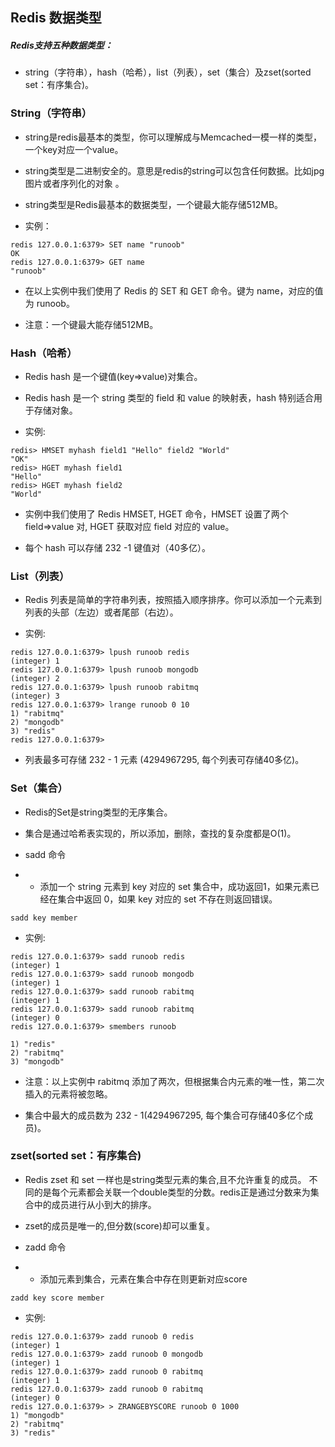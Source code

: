 ## Redis 数据类型
##### Redis支持五种数据类型：
- string（字符串），hash（哈希），list（列表），set（集合）及zset(sorted set：有序集合)。

### String（字符串）
- string是redis最基本的类型，你可以理解成与Memcached一模一样的类型，一个key对应一个value。

- string类型是二进制安全的。意思是redis的string可以包含任何数据。比如jpg图片或者序列化的对象 。

- string类型是Redis最基本的数据类型，一个键最大能存储512MB。

- 实例：
```
redis 127.0.0.1:6379> SET name "runoob"
OK
redis 127.0.0.1:6379> GET name
"runoob"

```
- 在以上实例中我们使用了 Redis 的 SET 和 GET 命令。键为 name，对应的值为 runoob。

- 注意：一个键最大能存储512MB。

### Hash（哈希）

- Redis hash 是一个键值(key=>value)对集合。

- Redis hash 是一个 string 类型的 field 和 value 的映射表，hash 特别适合用于存储对象。

- 实例:
```
redis> HMSET myhash field1 "Hello" field2 "World"
"OK"
redis> HGET myhash field1
"Hello"
redis> HGET myhash field2
"World"
```
- 实例中我们使用了 Redis HMSET, HGET 命令，HMSET 设置了两个 field=>value 对, HGET 获取对应 field 对应的 value。

- 每个 hash 可以存储 232 -1 键值对（40多亿）。

### List（列表）

- Redis 列表是简单的字符串列表，按照插入顺序排序。你可以添加一个元素到列表的头部（左边）或者尾部（右边）。

- 实例:
```
redis 127.0.0.1:6379> lpush runoob redis
(integer) 1
redis 127.0.0.1:6379> lpush runoob mongodb
(integer) 2
redis 127.0.0.1:6379> lpush runoob rabitmq
(integer) 3
redis 127.0.0.1:6379> lrange runoob 0 10
1) "rabitmq"
2) "mongodb"
3) "redis"
redis 127.0.0.1:6379>
```
- 列表最多可存储 232 - 1 元素 (4294967295, 每个列表可存储40多亿)。

### Set（集合）

- Redis的Set是string类型的无序集合。

- 集合是通过哈希表实现的，所以添加，删除，查找的复杂度都是O(1)。

- sadd 命令
- - 添加一个 string 元素到 key 对应的 set 集合中，成功返回1，如果元素已经在集合中返回 0，如果 key 对应的 set 不存在则返回错误。
```
sadd key member
```
- 实例:
```
redis 127.0.0.1:6379> sadd runoob redis
(integer) 1
redis 127.0.0.1:6379> sadd runoob mongodb
(integer) 1
redis 127.0.0.1:6379> sadd runoob rabitmq
(integer) 1
redis 127.0.0.1:6379> sadd runoob rabitmq
(integer) 0
redis 127.0.0.1:6379> smembers runoob

1) "redis"
2) "rabitmq"
3) "mongodb"
```
- 注意：以上实例中 rabitmq 添加了两次，但根据集合内元素的唯一性，第二次插入的元素将被忽略。

- 集合中最大的成员数为 232 - 1(4294967295, 每个集合可存储40多亿个成员)。

### zset(sorted set：有序集合)

- Redis zset 和 set 一样也是string类型元素的集合,且不允许重复的成员。
不同的是每个元素都会关联一个double类型的分数。redis正是通过分数来为集合中的成员进行从小到大的排序。

- zset的成员是唯一的,但分数(score)却可以重复。

- zadd 命令
- - 添加元素到集合，元素在集合中存在则更新对应score
```
zadd key score member 
```
- 实例:
```
redis 127.0.0.1:6379> zadd runoob 0 redis
(integer) 1
redis 127.0.0.1:6379> zadd runoob 0 mongodb
(integer) 1
redis 127.0.0.1:6379> zadd runoob 0 rabitmq
(integer) 1
redis 127.0.0.1:6379> zadd runoob 0 rabitmq
(integer) 0
redis 127.0.0.1:6379> > ZRANGEBYSCORE runoob 0 1000
1) "mongodb"
2) "rabitmq"
3) "redis"
```